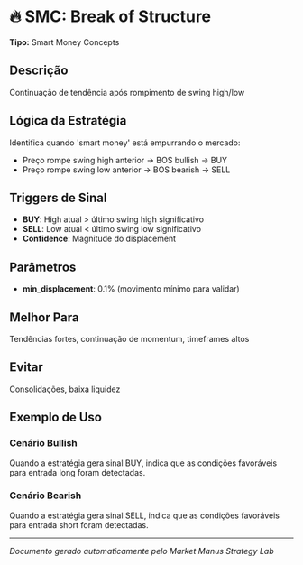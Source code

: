 # 🔥 SMC: Break of Structure

**Tipo:** Smart Money Concepts

## Descrição
Continuação de tendência após rompimento de swing high/low

## Lógica da Estratégia

Identifica quando 'smart money' está empurrando o mercado:
- Preço rompe swing high anterior → BOS bullish → BUY
- Preço rompe swing low anterior → BOS bearish → SELL
                

## Triggers de Sinal

- **BUY**: High atual > último swing high significativo
- **SELL**: Low atual < último swing low significativo
- **Confidence**: Magnitude do displacement

## Parâmetros

- **min_displacement**: 0.1% (movimento mínimo para validar)

## Melhor Para
Tendências fortes, continuação de momentum, timeframes altos

## Evitar
Consolidações, baixa liquidez

## Exemplo de Uso

### Cenário Bullish
Quando a estratégia gera sinal BUY, indica que as condições favoráveis para entrada long foram detectadas.

### Cenário Bearish
Quando a estratégia gera sinal SELL, indica que as condições favoráveis para entrada short foram detectadas.

---
*Documento gerado automaticamente pelo Market Manus Strategy Lab*
